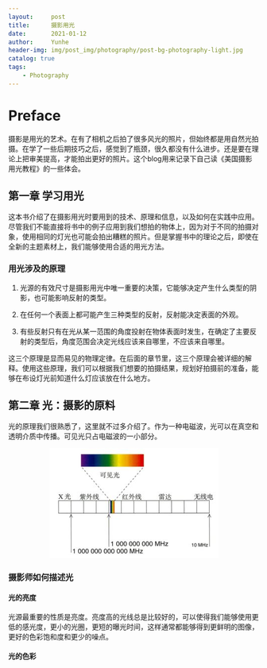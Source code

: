 ```yaml
---
layout:     post
title:      摄影用光
date:       2021-01-12
author:     Yunhe
header-img: img/post_img/photography/post-bg-photography-light.jpg
catalog: true
tags:
    - Photography
---
```


# Preface

摄影是用光的艺术。在有了相机之后拍了很多风光的照片，但始终都是用自然光拍摄。在学了一些后期技巧之后，感觉到了瓶颈，很久都没有什么进步。还是要在理论上把审美提高，才能拍出更好的照片。这个blog用来记录下自己读《美国摄影用光教程》的一些体会。

## 第一章 学习用光

这本书介绍了在摄影用光时要用到的技术、原理和信息，以及如何在实践中应用。尽管我们不能直接将书中的例子应用到我们想拍的物体上，因为对于不同的拍摄对象，使用相同的灯光也可能会拍出糟糕的照片。但是掌握书中的理论之后，即使在全新的主题素材上，我们能够使用合适的用光方法。

### 用光涉及的原理

1. 光源的有效尺寸是摄影用光中唯一重要的决策，它能够决定产生什么类型的阴影，也可能影响反射的类型。

2. 在任何一个表面上都可能产生三种类型的反射，反射能决定表面的外观。

3. 有些反射只有在光从某一范围的角度投射在物体表面时发生，在确定了主要反射的类型后，角度范围会决定光线应该来自哪里，不应该来自哪里。

这三个原理是显而易见的物理定律。在后面的章节里，这三个原理会被详细的解释。使用这些原理，我们可以根据我们想要的拍摄结果，规划好拍摄前的准备，能够在布设灯光前知道什么灯应该放在什么地方。

## 第二章 光：摄影的原料

光的原理我们很熟悉了，这里就不过多介绍了。作为一种电磁波，光可以在真空和透明介质中传播。可见光只占电磁波的一小部分。

<div align=center>
<img src="https://raw.githubusercontent.com/yhygao/yhygao.github.io/master/img/post_img/photography/specture.jpg" />
</div>

### 摄影师如何描述光

#### 光的亮度

光源最重要的性质是亮度。亮度高的光线总是比较好的，可以使得我们能够使用更低的感光度，更小的光圈，更短的曝光时间，这样通常都能够得到更鲜明的图像，更好的色彩饱和度和更少的噪点。

#### 光的色彩



